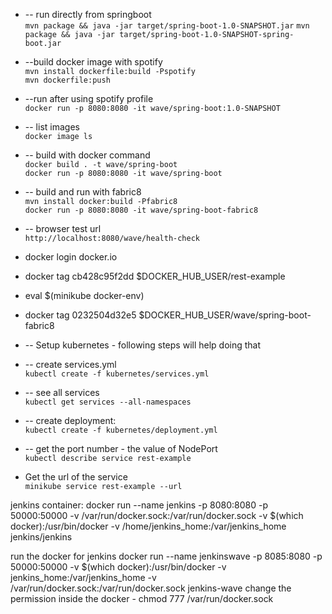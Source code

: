 * -- run directly from springboot<BR>
```mvn package && java -jar target/spring-boot-1.0-SNAPSHOT.jar```
```mvn package && java -jar target/spring-boot-1.0-SNAPSHOT-spring-boot.jar```

* --build docker image with spotify<BR>
```mvn install dockerfile:build -Pspotify``` <BR>
```mvn dockerfile:push```

* --run after using spotify profile <BR>
```docker run -p 8080:8080 -it wave/spring-boot:1.0-SNAPSHOT```


* -- list images <BR>
```docker image ls```

* -- build with docker command <BR>
```docker build . -t wave/spring-boot``` <BR>
```docker run -p 8080:8080 -it wave/spring-boot```


*  -- build and run with fabric8 <BR>
```mvn install docker:build -Pfabric8``` <BR>
```docker run -p 8080:8080 -it wave/spring-boot-fabric8```



*  -- browser test url<BR>
```http://localhost:8080/wave/health-check```



* docker login docker.io <BR>

* docker tag  cb428c95f2dd $DOCKER_HUB_USER/rest-example <BR>

* eval $(minikube docker-env)
* docker tag  0232504d32e5 $DOCKER_HUB_USER/wave/spring-boot-fabric8 <BR>

* -- Setup kubernetes - following steps will help doing that <BR>
* -- create services.yml <BR>
    ```kubectl create -f kubernetes/services.yml```
* -- see all services <BR>
    ```kubectl get services --all-namespaces```


* -- create deployment: <BR>
```kubectl create -f kubernetes/deployment.yml```

* -- get the port number - the value of NodePort <BR>
```kubectl describe service rest-example```


* Get the url of the service <BR>
```minikube service rest-example --url```

jenkins container:
docker run --name jenkins -p 8080:8080 -p 50000:50000
-v /var/run/docker.sock:/var/run/docker.sock
-v $(which docker):/usr/bin/docker
-v /home/jenkins_home:/var/jenkins_home
jenkins/jenkins

run the docker for jenkins
docker run --name jenkinswave -p 8085:8080 -p 50000:50000 -v $(which docker):/usr/bin/docker -v jenkins_home:/var/jenkins_home -v /var/run/docker.sock:/var/run/docker.sock  jenkins-wave 
change the permission inside the docker - chmod 777 /var/run/docker.sock
